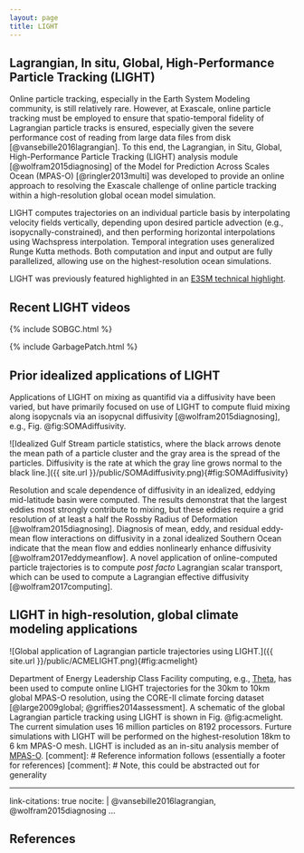 ```yaml
---
layout: page
title: LIGHT
---
```

## Lagrangian, In situ, Global, High-Performance Particle Tracking (LIGHT)

Online particle tracking, especially in the Earth System Modeling community, is
still relatively rare.  However, at Exascale, online particle tracking must be
employed to ensure that spatio-temporal fidelity of Lagrangian particle tracks
is ensured, especially given the severe performance cost of reading from large
data files from disk [@vansebille2016lagrangian].  To this end, the Lagrangian,
in Situ, Global, High-Performance Particle Tracking (LIGHT) analysis module
[@wolfram2015diagnosing] of the Model for Prediction Across Scales Ocean
(MPAS-O) [@ringler2013multi] was developed to provide an online approach to
resolving the Exascale challenge of online particle tracking within a
high-resolution global ocean model simulation.

LIGHT computes trajectories on an individual particle basis by interpolating
velocity fields vertically, depending upon desired particle advection (e.g.,
isopycnally-constrained), and then performing horizontal interpolations using
Wachspress interpolation.  Temporal integration uses generalized Runge Kutta
methods.  Both computation and input and output are fully parallelized,
allowing use on the highest-resolution ocean simulations.

LIGHT was previously featured highlighted in an
[E3SM technical highlight](https://e3sm.org/wp-content/uploads/2018/10/TechnicalHighlight_LIGHT_opt.pdf).

## Recent LIGHT videos

{% include SOBGC.html %}

{% include GarbagePatch.html %}

## Prior idealized applications of LIGHT

Applications of LIGHT on mixing as quantifid via a diffusivity have been
varied, but have primarily focused on use of LIGHT to compute fluid mixing
along isopycnals via an isopycnal diffusivity [@wolfram2015diagnosing], e.g., Fig. @fig:SOMAdiffusivity.

![Idealized Gulf Stream particle statistics, where the black arrows denote the mean path of a particle cluster and the gray area is the spread of the particles.  Diffusivity is the rate at which the gray line grows normal to the black line.]({{ site.url }}/public/SOMAdiffusivity.png){#fig:SOMAdiffusivity}

Resolution and scale dependence of diffusivity in an idealized, eddying
mid-latitude basin were computed. The results demonstrat that the largest
eddies most strongly contribute to mixing, but these eddies require a grid
resolution of at least a half the Rossby Radius of Deformation
[@wolfram2015diagnosing].  Diagnosis of mean, eddy, and residual eddy-mean flow
interactions on diffusivity in a zonal idealized Southern Ocean indicate that
the mean flow and eddies nonlinearly enhance diffusivity
[@wolfram2017eddymeanflow]. A novel application of online-computed particle
trajectories is to compute *post facto* Lagrangian scalar transport, which can
be used to compute a Lagrangian effective diffusivity [@wolfram2017computing].

## LIGHT in high-resolution, global climate modeling applications
![Global application of Lagrangian particle trajectories using LIGHT.]({{ site.url }}/public/ACMELIGHT.png){#fig:acmelight}

Department of Energy Leadership Class Facility computing, e.g.,
[Theta](https://www.alcf.anl.gov/theta), has been used to compute online LIGHT
trajectories for the 30km to 10km global MPAS-O resolution, using the CORE-II
climate forcing dataset [@large2009global; @griffies2014assessment]. A
schematic of the global Lagrangian particle tracking using LIGHT is shown in
Fig. @fig:acmelight. The current simulation uses 16 million particles on 8192
processors.  Furture simulations with LIGHT will be performed on the
highest-resolution 18km to 6 km MPAS-O mesh.  LIGHT is included as an in-situ
analysis member of [MPAS-O](https://github.com/MPAS-Dev/MPAS/tree/ocean/develop).
[comment]: # Reference information follows (essentially a footer for references)
[comment]: # Note, this could be abstracted out for generality

---
link-citations: true
nocite: |
  @vansebille2016lagrangian, @wolfram2015diagnosing
...

## References
